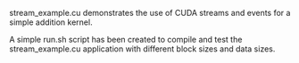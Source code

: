 stream_example.cu demonstrates the use of CUDA streams and events for a simple addition kernel.

A simple run.sh script has been created to compile and test the stream_example.cu application with different block sizes and data sizes.
